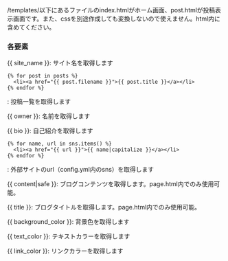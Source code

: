 /templates/以下にあるファイルのindex.htmlがホーム画面、post.htmlが投稿表示画面です。また、cssを別途作成しても変換しないので使えません。html内に含めてください。

### 各要素
{{ site_name }}: サイト名を取得します

```
{% for post in posts %}
  <li><a href="{{ post.filename }}">{{ post.title }}</a></li>
{% endfor %}
```
: 投稿一覧を取得します

{{ owner }}: 名前を取得します

{{ bio }}: 自己紹介を取得します

```
{% for name, url in sns.items() %}
  <li><a href="{{ url }}">{{ name|capitalize }}</a></li>
{% endfor %}
```
: 外部サイトのurl（config.yml内のsns）を取得します

{{ content|safe }}: ブログコンテンツを取得します。page.html内でのみ使用可能。

{{ title }}: ブログタイトルを取得します。page.html内でのみ使用可能。

{{ background_color }}: 背景色を取得します

{{ text_color }}: テキストカラーを取得します

{{ link_color }}: リンクカラーを取得します
